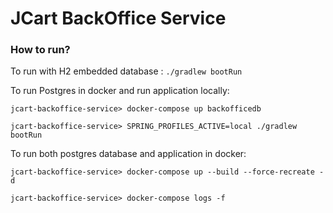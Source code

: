 # JCart BackOffice Service

### How to run?

To run with H2 embedded database : `./gradlew bootRun`

To run Postgres in docker and run application locally:

`jcart-backoffice-service> docker-compose up backofficedb`

`jcart-backoffice-service> SPRING_PROFILES_ACTIVE=local ./gradlew bootRun`

To run both postgres database and application in docker:

`jcart-backoffice-service> docker-compose up --build --force-recreate -d`

`jcart-backoffice-service> docker-compose logs -f`
